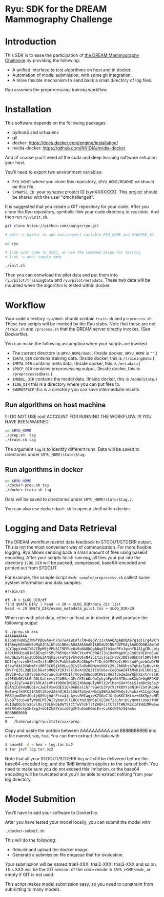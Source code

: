 Ryu: SDK for the DREAM Mammography Challenge
============================================

# Introduction

This SDK is to ease the participation of
[the DREAM Mammography Challenge](https://www.synapse.org/#!Synapse:syn4224222)
by providing the following:

- A unified interface to test algorithms on host and in docker.
- Automation of model submission, with some git integration.
- A more flexible mechanism to send back a small directory of log files.

Ryu assumes the preprocessing-training workflow.


# Installation

This software depends on the following packages:

- python3 and virtualenv
- git
- docker: https://docs.docker.com/engine/installation/
- nvidia-docker: https://github.com/NVIDIA/nvidia-docker

And of course you'll need all the cuda and deep learning software setup on your host.

You'll need to export two environment variables:

- `RYU_HOME`: where you clone this repository, `$RYU_HOME/README.md` should be this file.
- `SYNAPSE_ID`: your synapse project ID (synXXXXXXX). This project should be shared with the user "dmchallengeit". 

It is suggested that you create a GIT repository for your code.
After you clone the Ryu repository, symbolic-link your code directory to `ryu/dmdc`.
And then run `ryu/init.sh`.


```bash
git clone https://github.com/aaalgo/ryu.git

# edit ~/.bashrc to add environment variable RYU_HOME and SYNAPSE_ID

cd ryu

# link your code to dmdc, or use the command below for testing
# link -s dmdc-sample dmdc  

./init.sh
```

Then you can donwload the pilot data and put them into `ryu/pilot/trainingData`
and `ryu/pilot/metadata`.  These two data will be mounted when the algorithm
is tested within docker.

# Workflow

Your code directory `ryu/dmdc` should contain `train.sh` and `preprocess.sh`.
These two scripts will be invoked by the Ryu stubs. Note that these are not
`/train.sh` and `/process.sh` that the DREAM server directly invokes.
(See Dockerfile).

You can make the following assumption when your scripts are invoked.

- The current directory is `$RYU_HOME/dmdc`.  (Inside docker, `$RYU_HOME` is `""`.)
- `$DATA_DIR` contains training data. (Inside docker, this is `/trainingData`.)
- `$META_DIR` contains meta data. (Inside docker, this is `/metadata`.)
- `$PREP_DIR` contains preprocessing output. (Inside docker, this is `/preprocessedData`.)
- `$MODEL_DIR` contains the model data. (Inside docker, this is `/modelState`.)
- `$LOG_DIR` this is a directory where you can put files to.
- `$WORKSPACE` this is a directory you can save intermediate results.


## Run algorithms on host machine

!!! DO NOT USE root ACCOUNT FOR RUNNING THE WORKFLOW.
!!! YOU HAVE BEEN WARNED.


```bash
cd $RYU_HOME
./prep.sh  tag
./train.sh tag
```
The argument `tag` is to identify different runs.
Data will be saved to directories under `$RYU_HOME/state/$tag`.

## Run algorithms in docker
```bash
cd $RYU_HOME
./docker-prep.sh tag
./docker-train.sh tag
````
Data will be saved to directories under `$RYU_HOME/state/$tag.v`.

You can also use `docker-bash.sh` to open a shell within docker.


# Logging and Data Retrieval

The DREAM workflow restrict data feedback to STDOUT/STDERR output.
This is not the most convenient way of communication.  For
more flexible logging, Ryu allows sending back a small amount of
files using base64 encoding.
After your scripts finish running, all files your put into the
directory `$LOG_DIR` will be packed, compressed, base64-encoded
and printed out from STDOUT.

For example, the sample script `dmdc-sample/preprocess.sh`
collect some system information and data samples:
```
#!/bin/sh

df -h > $LOG_DIR/df
find $DATA_DIR/ | head -n 20 > $LOG_DIR/data_dir.list
head -n 20 $META_DIR/exams_metadata_pilot.tsv > $LOG_DIR/20
```

When run with pilot data, either on host or in docker, it will produce
the following output

```
$ ./prep.sh xxx
AAAAAAAAAA
QlpoOTFBWSZTWefPDUwAA+h/hv7wAIBCAf/lN+degP/33/AAAQAgABhQA97g1qTirg4BKTUaGUyE
81R6npNAGmhkBoMgDJhA1GhoGiNKeoA0AAAAAAABIk0EmU01NNPUZPUAyAAADQDQBzAmJoMJkyZM
jCYJppkYmAIYBJCRpM0jVPU81T9FPUeUxBoNA0NGgANqdIfb3adPFzJqwhYDJA1gCRLLbtgCFZkF
el9tbBUDpg0JNEDExg0cSMuPN5VQqrDShCYkxMYD3RA2IJg1OaWbgpVCpCo6Sk0EKrq6uu7KlGk2
km3dEIE4CEyIUDbbE2ANqhZuFFaYpIVaVoUbxN4i5itZxjGIxFVDc3DDl0UkDbYlDRVlMrBeNVMU
NDffq/cvzm0+2eeZvzInBPC0/PakbSwGsRLGBbp0rTfDckGYMSXpCcHHs4udFgovbCwDYREfGJmY
d3kwYdAi9VAhmFrj9RF3C69jk5HLugBIy5SuRxHDMzmyhNYz29L7bKUhsb7qHA/5yBuv+6nhRKJS
CW/frQZ5LDQBiBikkatbM6QkY2OJYsklOeXnDZQJICntG6e+CeQDaAZ4TAMyN1HilK0zqiZUaJO0
JBViR+du/sOTS3o6/kd7wWCdu04XU1l/V6ywOUEdDOCMU1cHAzf3oZeZmYRpkXSxtrnY1RisHku4
xl0EQbQKVkL0hOGLOaLxesyZJbBVasGFcCK5tWKdQoIphybEpvBk9TDuamKXgG+0gHE9KUYENLLB
gDjxJIyFa4WJKYGRCAJsVPst0DXelMEQS2XNAygUlyNMljDrlbanS9oY0sLSJxNDcSg5s2vcxyPA
ESAnICdFHaNCoIvcJwDlVxwOdE51Qk9eB6alihrrSuetb3Pyt9ztKOXYsmNjKFZaVjKqbkdGCufH
hwta+plkHYCZ1R5OtzEpv3AenOjH351S6XTpGyA/M5Ig8BRuJmDMnQyIu4wba+K1LypGkqqicsq6
PRBJjmdDW+JCoIyQ89UjbArFfea4jLAyssRHIwgxwKZUKoCJXrQpKKC3Kfmz+66K5p/oNF2Q1G1J
EVpB7jcuGwUfyWUDEMlBAIlybqx2CTLBCUrq8JBM5pIUEEmc72cLhc+pCvqoWz+8sy/tMUYMZdq3
ALIUqOOcD/a2qvlOxjt0LhkbEUGY5tCtfwVh2FTltZAQFcifCT2TtHN/K2cIAYHdzMRw5wqLWqKI
e0tRVxDcXpXHZxgJ+oOIZkS9YaicQEg2F5u0amhGmiEv+LuSKcKEhz54amA=
BBBBBBBBBB
====
0	/home/wdong/ryu/state/xxx/prep
```
 
Copy and paste the portion between AAAAAAAAAA and BBBBBBBBBB into 
a file named, say, `hex`.  You can then extract the data with
```bash
$ base64 -d < hex > log.tar.bz2
$ tar jxvf log.tar.bz2
```

Note that all your STDOUT/STDERR log will still be delivered before
this base64-encoded log, and the 1MB limitation applies to the sum of both.
You need to make sure you do not exceed this limitation, or the base64
encoding will be truncated and you'll be able to extract nothing
from your log directory.


# Model Submition

You'll have to add your software to Dockerfile.

After you have tested your model locally, you can submit the model with
```
./docker-submit.sh
```

This will do the following:
- Rebuild and upload the docker image.
- Generate a submission file enqueue that for evaluation.

Your submission will be named trial1-XXX, trial2-XXX, trial3-XXX and so on.
This XXX will be the GIT version of the code reside in `$RYU_HOME/dmdc`, or
empty if GIT is not used.

This script makes model submission easy, so you need to constraint from 
submitting to many models.





